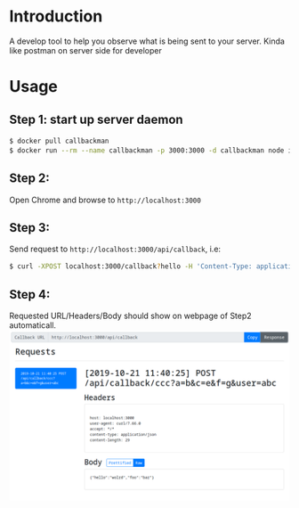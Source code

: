 # Introduction

A develop tool to help you observe what is being sent to your server. Kinda like postman on server side for developer


# Usage

## Step 1: start up server daemon

```bash
$ docker pull callbackman
$ docker run --rm --name callbackman -p 3000:3000 -d callbackman node index.js
```


## Step 2:

Open Chrome and browse to `http://localhost:3000`


## Step 3:

Send request to `http://localhost:3000/api/callback`, i.e:
```bash
$ curl -XPOST localhost:3000/callback?hello -H 'Content-Type: application/json' -d '{"hello":"wolrd","foo":"bar"}'
```

## Step 4:

Requested URL/Headers/Body should show on webpage of Step2 automaticall.
![](https://github.com/klesh/callbackman/raw/master/public/example.png)
